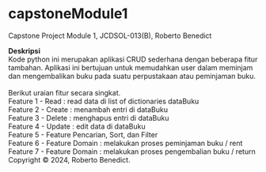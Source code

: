 # capstoneModule1
Capstone Project Module 1, JCDSOL-013(B), Roberto Benedict

<b>Deskripsi</b> <br/>
Kode python ini merupakan aplikasi CRUD sederhana dengan beberapa fitur tambahan. 
Aplikasi ini bertujuan untuk memudahkan user dalam meminjam dan mengembalikan buku pada suatu perpustakaan atau peminjaman buku.
<br/>
<br/>
Berikut uraian fitur secara singkat.
<br/>
Feature 1 - Read : read data di list of dictionaries dataBuku
<br/>
Feature 2 - Create : menambah entri di dataBuku
<br/>
Feature 3 - Delete : menghapus entri di dataBuku
<br/>
Feature 4 - Update : edit data di dataBuku
<br/>
Feature 5 - Feature Pencarian, Sort, dan Filter
<br/>
Feature 6 - Feature Domain : melakukan proses peminjaman buku / rent
<br/>
Feature 7 - Feature Domain : melakukan proses pengembalian buku / return
<br/>
Copyright &copy; 2024, Roberto Benedict.
